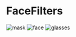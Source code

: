 # FaceFilters
![mask](https://user-images.githubusercontent.com/73878161/180567175-dfbdfa24-bd50-4da1-a4a2-1ec1e95c6b3b.jpg)
![face](https://user-images.githubusercontent.com/73878161/180567177-ae3fabfe-3ee8-4fa7-b554-ff8397b541db.jpg)
![glasses](https://user-images.githubusercontent.com/73878161/180567178-6755f9fc-3f7e-4e14-a080-87c44e4d8b11.jpg)
